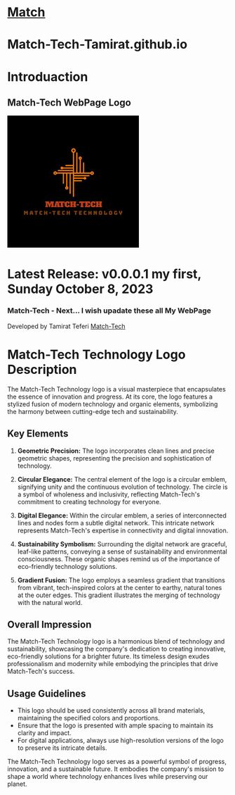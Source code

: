 # [Match](ttps://Match-Tech-Tamirat.github.io/)
# Match-Tech-Tamirat.github.io

# Introduaction
## Match-Tech WebPage Logo



![logo](/image/Logo/Match-Tech.jpg)

# Latest Release: v0.0.0.1 my first, Sunday October 8, 2023

### Match-Tech - Next... I wish upadate these all My WebPage

Developed by Tamirat Teferi [Match-Tech](https://github.com/Match-Tech/)

# Match-Tech Technology Logo Description

The Match-Tech Technology logo is a visual masterpiece that encapsulates the essence of innovation and progress. At its core, the logo features a stylized fusion of modern technology and organic elements, symbolizing the harmony between cutting-edge tech and sustainability.

## Key Elements

1. **Geometric Precision:** The logo incorporates clean lines and precise geometric shapes, representing the precision and sophistication of technology.

2. **Circular Elegance:** The central element of the logo is a circular emblem, signifying unity and the continuous evolution of technology. The circle is a symbol of wholeness and inclusivity, reflecting Match-Tech's commitment to creating technology for everyone.

3. **Digital Elegance:** Within the circular emblem, a series of interconnected lines and nodes form a subtle digital network. This intricate network represents Match-Tech's expertise in connectivity and digital innovation.

4. **Sustainability Symbolism:** Surrounding the digital network are graceful, leaf-like patterns, conveying a sense of sustainability and environmental consciousness. These organic shapes remind us of the importance of eco-friendly technology solutions.

5. **Gradient Fusion:** The logo employs a seamless gradient that transitions from vibrant, tech-inspired colors at the center to earthy, natural tones at the outer edges. This gradient illustrates the merging of technology with the natural world.

## Overall Impression

The Match-Tech Technology logo is a harmonious blend of technology and sustainability, showcasing the company's dedication to creating innovative, eco-friendly solutions for a brighter future. Its timeless design exudes professionalism and modernity while embodying the principles that drive Match-Tech's success.

## Usage Guidelines

- This logo should be used consistently across all brand materials, maintaining the specified colors and proportions.
- Ensure that the logo is presented with ample spacing to maintain its clarity and impact.
- For digital applications, always use high-resolution versions of the logo to preserve its intricate details.

The Match-Tech Technology logo serves as a powerful symbol of progress, innovation, and a sustainable future. It embodies the company's mission to shape a world where technology enhances lives while preserving our planet.
